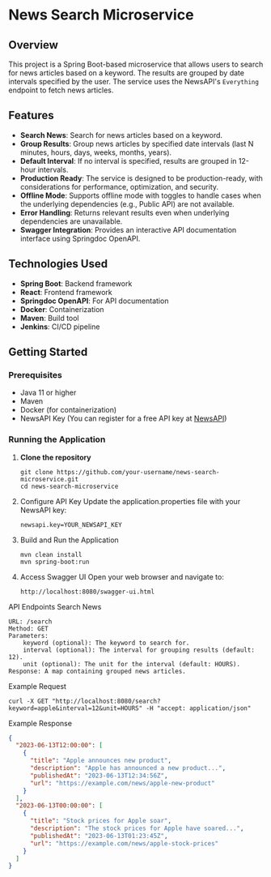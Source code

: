 # News Search Microservice

## Overview

This project is a Spring Boot-based microservice that allows users to search for news articles based on a keyword. The results are grouped by date intervals specified by the user. The service uses the NewsAPI's `Everything` endpoint to fetch news articles.

## Features

- **Search News**: Search for news articles based on a keyword.
- **Group Results**: Group news articles by specified date intervals (last N minutes, hours, days, weeks, months, years).
- **Default Interval**: If no interval is specified, results are grouped in 12-hour intervals.
- **Production Ready**: The service is designed to be production-ready, with considerations for performance, optimization, and security.
- **Offline Mode**: Supports offline mode with toggles to handle cases when the underlying dependencies (e.g., Public API) are not available.
- **Error Handling**: Returns relevant results even when underlying dependencies are unavailable.
- **Swagger Integration**: Provides an interactive API documentation interface using Springdoc OpenAPI.

## Technologies Used

- **Spring Boot**: Backend framework
- **React**: Frontend framework
- **Springdoc OpenAPI**: For API documentation
- **Docker**: Containerization
- **Maven**: Build tool
- **Jenkins**: CI/CD pipeline

## Getting Started

### Prerequisites

- Java 11 or higher
- Maven
- Docker (for containerization)
- NewsAPI Key (You can register for a free API key at [NewsAPI](https://newsapi.org/))

### Running the Application

1. **Clone the repository**
   ```
   git clone https://github.com/your-username/news-search-microservice.git
   cd news-search-microservice
2. Configure API Key
   Update the application.properties file with your NewsAPI key:
    ```
    newsapi.key=YOUR_NEWSAPI_KEY
    ```
3. Build and Run the Application
    ```
   mvn clean install
   mvn spring-boot:run
   ```
4. Access Swagger UI
   Open your web browser and navigate to:
    ```
    http://localhost:8080/swagger-ui.html
    ```
API Endpoints
Search News

    URL: /search
    Method: GET
    Parameters:
        keyword (optional): The keyword to search for.
        interval (optional): The interval for grouping results (default: 12).
        unit (optional): The unit for the interval (default: HOURS).
    Response: A map containing grouped news articles.

Example Request
```
curl -X GET "http://localhost:8080/search?keyword=apple&interval=12&unit=HOURS" -H "accept: application/json"
```
Example Response
```json
{
  "2023-06-13T12:00:00": [
    {
      "title": "Apple announces new product",
      "description": "Apple has announced a new product...",
      "publishedAt": "2023-06-13T12:34:56Z",
      "url": "https://example.com/news/apple-new-product"
    }
  ],
  "2023-06-13T00:00:00": [
    {
      "title": "Stock prices for Apple soar",
      "description": "The stock prices for Apple have soared...",
      "publishedAt": "2023-06-13T01:23:45Z",
      "url": "https://example.com/news/apple-stock-prices"
    }
  ]
}

```